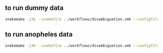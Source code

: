 ## to run dummy data

```bash
snakemake -j16 --snakefile ../workflows/disambiguation.smk --configfile dummy-anopheles2.yml --printshellcmds
```

## to run anopheles data

```bash
snakemake -j48 --snakefile ../workflows/disambiguation.smk --configfile anopheles2.yml --printshellcmds --scheduler=greedy
```